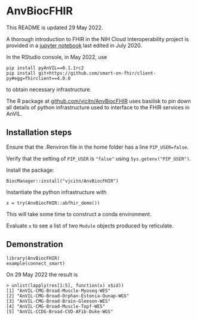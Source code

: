 # AnvBiocFHIR

This README is updated 29 May 2022.

A thorough introduction to FHIR in the NIH Cloud Interoperability project is provided in 
a [jupyter notebook](https://github.com/NIH-NCPI/fhir-101/blob/master/FHIR%20101%20-%20Practical%20Guide.ipynb) last edited in July 2020.

In the RStudio console, in May 2022, use
```
pip install pyAnVIL==0.1.1rc2
pip install git+https://github.com/smart-on-fhir/client-py#egg=fhirclient==4.0.0
```
to obtain necessary infrastructure.

The R package at [github.com/vjcitn/AnvBiocFHIR](https://github.com/vjcitn/AnvBiocFHIR) uses basilisk
to pin down all details of python infrastructure used to interface to the FHIR services in AnVIL.

## Installation steps

Ensure that the .Renviron file in the home folder has a line `PIP_USER=false`.

Verify that the setting of `PIP_USER` is `"false"` using `Sys.getenv("PIP_USER")`.

Install the package:

```
BiocManager::install("vjcitn/AnvBiocFHIR")
```

Instantiate the python infrastructure with
```
x = try(AnvBiocFHIR::abfhir_demo()) 
```
This will take some time to construct a conda environment.  

Evaluate `x` to see a list of two `Module` objects produced by reticulate.

## Demonstration

```
library(AnvBiocFHIR)
example(connect_smart)
```

On 29 May 2022 the result is
```
> unlist(lapply(res[1:5], function(x) x$id))
[1] "AnVIL-CMG-Broad-Muscle-Myoseq-WES"       
[2] "AnVIL-CMG-Broad-Orphan-Estonia-Ounap-WGS"
[3] "AnVIL-CMG-Broad-Brain-Gleeson-WES"       
[4] "AnVIL-CMG-Broad-Muscle-Topf-WES"         
[5] "AnVIL-CCDG-Broad-CVD-AFib-Duke-WGS"     
```
